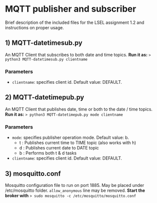 # MQTT publisher and subscriber
Brief description of the included files for the LSEL assignment 1.2 and instructions on proper usage.
## 1) MQTT-datetimesub.py
An MQTT Client that subscribes to both date and time topics.
**Run it as:**
 ``> python3 MQTT-datetimesub.py clientname``
 ### Parameters
* ``clientname``: specifies client id. Default value: DEFAULT.
 ## 2) MQTT-datetimepub.py
 An MQTT Client that publishes date, time or both to the date / time topics.
 **Run it as:**
 ``> python3 MQTT-datetimepub.py mode clientname``
 ### Parameters
 * ``mode``: specifies publisher operation mode. Default value: b.
	* t : Publishes current time to TIME topic (also works with h)
	* d : Publishes current date to DATE topic
	* b : Performs both t & d tasks
* ``clientname``: specifies client id. Default value: DEFAULT.

## 3) mosquitto.conf
Mosquitto configuration file to run on port 1885. May be placed under /etc/mosquitto folder. ``allow_anonymous`` line may be removed. 
**Start the broker with**
``> sudo mosquitto -c /etc/mosquitto/mosquitto.conf``
